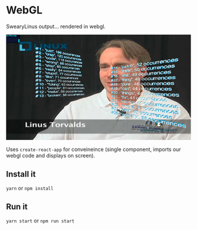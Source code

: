 # WebGL

SwearyLinus output... rendered in webgl.

![Output](output.jpg)

Uses `create-react-app` for conveineince (single component, imports our webgl code and displays on screen).

## Install it

`yarn` or `npm install`

## Run it

`yarn start` or `npm run start`